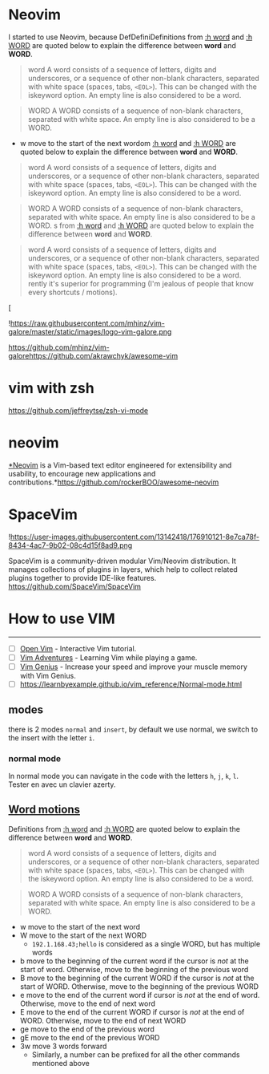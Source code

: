 # Neovim

I started to use Neovim, because DefDefiniDefinitions from [:h word](https://vimhelp.org/motion.txt.html#word) and [:h WORD](https://vimhelp.org/motion.txt.html#WORD) are quoted below to explain the difference between **word** and **WORD**.

> word A word consists of a sequence of letters, digits and underscores, or a sequence of other non-blank characters, separated with white space (spaces, tabs, `<EOL>`). This can be changed with the iskeyword option. An empty line is also considered to be a word.
>

> WORD A WORD consists of a sequence of non-blank characters, separated with white space. An empty line is also considered to be a WORD.
>
- w move to the start of the next wordom [:h word](https://vimhelp.org/motion.txt.html#word) and [:h WORD](https://vimhelp.org/motion.txt.html#WORD) are quoted below to explain the difference between **word** and **WORD**.

> word A word consists of a sequence of letters, digits and underscores, or a sequence of other non-blank characters, separated with white space (spaces, tabs, `<EOL>`). This can be changed with the iskeyword option. An empty line is also considered to be a word.
>

> WORD A WORD consists of a sequence of non-blank characters, separated with white space. An empty line is also considered to be a WORD.
>s from [:h word](https://vimhelp.org/motion.txt.html#word) and [:h WORD](https://vimhelp.org/motion.txt.html#WORD) are quoted below to explain the difference between **word** and **WORD**.

> word A word consists of a sequence of letters, digits and underscores, or a sequence of other non-blank characters, separated with white space (spaces, tabs, `<EOL>`). This can be changed with the iskeyword option. An empty line is also considered to be a word.
> rently it's superior for programming (I'm jealous of people that know every shortcuts / motions).


[

!https://raw.githubusercontent.com/mhinz/vim-galore/master/static/images/logo-vim-galore.png

https://github.com/mhinz/vim-galorehttps://github.com/akrawchyk/awesome-vim

# vim with zsh

https://github.com/jeffreytse/zsh-vi-mode

# neovim

[*Neovim](https://neovim.io/) is a Vim-based text editor engineered for extensibility and usability, to encourage new applications and contributions.*https://github.com/rockerBOO/awesome-neovim

# SpaceVim

!https://user-images.githubusercontent.com/13142418/176910121-8e7ca78f-8434-4ac7-9b02-08c4d15f8ad9.png

SpaceVim is a community-driven modular Vim/Neovim distribution. It manages collections of plugins in layers, which help to collect related plugins together to provide IDE-like features.
https://github.com/SpaceVim/SpaceVim

# How to use VIM

---

- [ ]  [Open Vim](https://www.openvim.com/) - Interactive Vim tutorial.
- [ ]  [Vim Adventures](https://vim-adventures.com/) - Learning Vim while playing a game.
- [ ]  [Vim Genius](http://vimgenius.com/) - Increase your speed and improve your muscle memory with Vim Genius.
- [ ]  https://learnbyexample.github.io/vim_reference/Normal-mode.html

## modes

there is 2 modes `normal` and `insert`, by default we use normal, we switch to the insert with the letter `i`.

### normal mode

In normal mode you can navigate in the code with the letters  `h`, `j`, `k`, `l`. Tester en avec un clavier azerty.

## [Word motions](https://learnbyexample.github.io/vim_reference/Normal-mode.html#word-motions)

Definitions from [:h word](https://vimhelp.org/motion.txt.html#word) and [:h WORD](https://vimhelp.org/motion.txt.html#WORD) are quoted below to explain the difference between **word** and **WORD**.

> word A word consists of a sequence of letters, digits and underscores, or a sequence of other non-blank characters, separated with white space (spaces, tabs, `<EOL>`). This can be changed with the iskeyword option. An empty line is also considered to be a word.
>

> WORD A WORD consists of a sequence of non-blank characters, separated with white space. An empty line is also considered to be a WORD.
>
- w move to the start of the next word
- W move to the start of the next WORD
    - `192.1.168.43;hello` is considered as a single WORD, but has multiple words
- b move to the beginning of the current word if the cursor is *not* at the start of word. Otherwise, move to the beginning of the previous word
- B move to the beginning of the current WORD if the cursor is *not* at the start of WORD. Otherwise, move to the beginning of the previous WORD
- e move to the end of the current word if cursor is *not* at the end of word. Otherwise, move to the end of next word
- E move to the end of the current WORD if cursor is *not* at the end of WORD. Otherwise, move to the end of next WORD
- ge move to the end of the previous word
- gE move to the end of the previous WORD
- 3w move 3 words forward
    - Similarly, a number can be prefixed for all the other commands mentioned above
